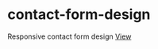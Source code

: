 # contact-form-design
Responsive contact form design
[View](https://mahmoudsayed96.github.io/contact-form-design/)
